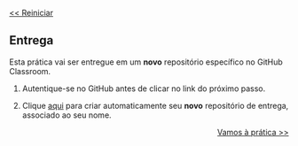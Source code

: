<p align="left"><a href="../README.md"><< Reiniciar </a></p>

## Entrega

Esta prática vai ser entregue em um **novo** repositório específico no GitHub Classroom. 

1. Autentique-se no GitHub antes de clicar no link do próximo passo.

2. Clique [aqui](https://classroom.github.com/a/4JNqtRhx) para criar automaticamente seu **novo** repositório de entrega, associado ao seu nome. 

<p align="right"><a href="README02.md">Vamos à prática >></a> </p>

